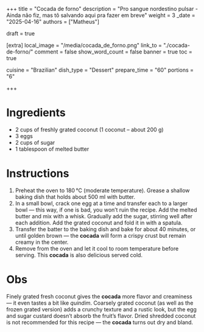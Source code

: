 +++
title = "Cocada de forno"
description = "Pro sangue nordestino pulsar - Ainda não fiz, mas tô salvando aqui pra fazer em breve"
weight = 3
_date = "2025-04-16"
authors = ["Matheus"]

draft = true

[extra]
local_image = "/media/cocada_de_forno.png"
link_to = "./cocada-de-forno/"
comment = false
show_word_count = false
banner = true
toc = true


cuisine = "Brazilian"
dish_type = "Dessert"
prepare_time = "60"
portions = "6"

+++
# Ingredients
- 2 cups of freshly grated coconut (1 coconut – about 200 g)
- 3 eggs
- 2 cups of sugar
- 1 tablespoon of melted butter
# Instructions
1. Preheat the oven to 180 °C (moderate temperature). Grease a shallow baking dish that holds about 500 ml with butter.  
2. In a small bowl, crack one egg at a time and transfer each to a larger bowl — this way, if one is bad, you won’t ruin the recipe. Add the melted butter and mix with a whisk. Gradually add the sugar, stirring well after each addition. Add the grated coconut and fold it in with a spatula.  
3. Transfer the batter to the baking dish and bake for about 40 minutes, or until golden brown — the **cocada** will form a crispy crust but remain creamy in the center.  
4. Remove from the oven and let it cool to room temperature before serving. This **cocada** is also delicious served cold.
# Obs
Finely grated fresh coconut gives the **cocada** more flavor and creaminess — it even tastes a bit like _quindim_. Coarsely grated coconut (as well as the frozen grated version) adds a crunchy texture and a rustic look, but the egg and sugar custard doesn’t absorb the fruit’s flavor. Dried shredded coconut is not recommended for this recipe — the **cocada** turns out dry and bland.

